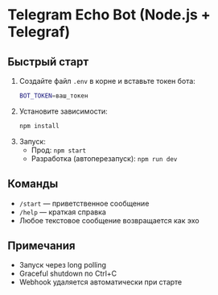 # Telegram Echo Bot (Node.js + Telegraf)

## Быстрый старт

1. Создайте файл `.env` в корне и вставьте токен бота:
   ```bash
   BOT_TOKEN=ваш_токен
   ```
2. Установите зависимости:
   ```bash
   npm install
   ```
3. Запуск:
   - Прод: `npm start`
   - Разработка (автоперезапуск): `npm run dev`

## Команды
- `/start` — приветственное сообщение
- `/help` — краткая справка
- Любое текстовое сообщение возвращается как эхо

## Примечания
- Запуск через long polling
- Graceful shutdown по Ctrl+C
- Webhook удаляется автоматически при старте
